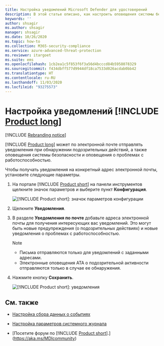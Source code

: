 ```yaml
---
title: Настройка уведомлений Microsoft Defender для удостоверений
description: В этой статье описано, как настроить оповещения системы безопасности Microsoft Defender для удостоверений, чтобы получать уведомления при обнаружении подозрительных действий.
keywords: ''
author: shsagir
ms.author: shsagir
manager: shsagir
ms.date: 10/26/2020
ms.topic: how-to
ms.collection: M365-security-compliance
ms.service: azure-advanced-threat-protection
ms.reviewer: itargoet
ms.suite: ems
ms.openlocfilehash: 1cb2ea1c5f853f6f3a56d4bcccd84b5958078329
ms.sourcegitcommit: f434dbff577d9944df18ca7533d026acdab0bb42
ms.translationtype: HT
ms.contentlocale: ru-RU
ms.lasthandoff: 11/03/2020
ms.locfileid: "93275573"
---
```

# <a name="set-product-long-notifications"></a>Настройка уведомлений [!INCLUDE [Product long](includes/product-long.md)]

[!INCLUDE [Rebranding notice](includes/rebranding.md)]

[!INCLUDE [Product long](includes/product-long.md)] может по электронной почте отправлять уведомления при обнаружении подозрительных действий, а также оповещения системы безопасности и оповещения о проблемах с работоспособностью.

Чтобы получать уведомления на конкретный адрес электронной почты, установите следующие параметры.

1. На портале [!INCLUDE [Product short](includes/product-short.md)] на панели инструментов щелкните значок параметров и выберите пункт **Конфигурация**.

    ![[!INCLUDE [Product short](includes/product-short.md)]: значок параметров конфигурации](media/config-menu.png)

1. Щелкните **Уведомления**.
1. В разделе **Уведомления по почте** добавьте адреса электронной почты для получения интересующих вас уведомлений. Это могут быть новые предупреждения (о подозрительных действиях) и новые уведомления о проблемах с работоспособностью.

    > [!NOTE]
    >
    > - Письма отправляются только для уведомлений с заданными адресами.
    > - Электронные оповещения ATA о подозрительной активности отправляются только в случае ее обнаружения.

1. Нажмите кнопку **Сохранить**.

    ![[!INCLUDE [Product short](includes/product-short.md)]: уведомления](media/notifications.png)

## <a name="see-also"></a>См. также

- [Настройка сбора данных о событиях](configure-event-collection.md)

- [Настройка параметров системного журнала](setting-syslog.md)
- [Посетите форум по [!INCLUDE [Product short](includes/product-short.md)].](https://aka.ms/MDIcommunity)
